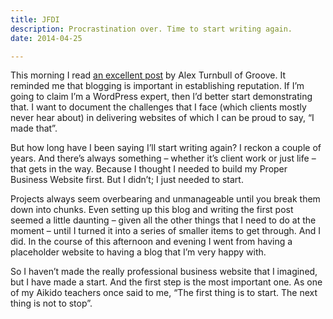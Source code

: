 ```yaml
---
title: JFDI
description: Procrastination over. Time to start writing again.
date: 2014-04-25

---
```

This morning I read [an excellent post](http://www.groovehq.com/blog/getting-to-50k) by Alex Turnbull of Groove. It reminded me that blogging is important in establishing reputation. If I’m going to claim I’m a WordPress expert, then I’d better start demonstrating that. I want to document the challenges that I face (which clients mostly never hear about) in delivering websites of which I can be proud to say, “I made that”.

But how long have I been saying I’ll start writing again? I reckon a couple of years. And there’s always something – whether it’s client work or just life – that gets in the way. Because I thought I needed to build my Proper Business Website first. But I didn’t; I just needed to start.

Projects always seem overbearing and unmanageable until you break them down into chunks. Even setting up this blog and writing the first post seemed a little daunting – given all the other things that I need to do at the moment – until I turned it into a series of smaller items to get through. And I did. In the course of this afternoon and evening I went from having a placeholder website to having a blog that I’m very happy with.

So I haven’t made the really professional business website that I imagined, but I have made a start. And the first step is the most important one. As one of my Aikido teachers once said to me, “The first thing is to start. The next thing is not to stop”.